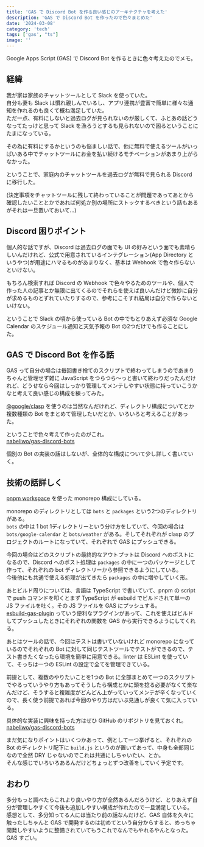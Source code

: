 ```yaml
---
title: 'GAS で Discord Bot を作る良い感じのアーキテクチャを考えた'
description: 'GAS で Discord Bot を作ったので色々まとめた'
date: '2024-03-08'
category: 'tech'
tags: ['gas', "ts"]
image: ''
---
```


Google Apps Script (GAS) で Discord Bot を作るときに色々考えたのでメモ。

## 経緯

我が家は家族のチャットツールとして Slack を使っていた。  
自分も妻も Slack は慣れ親しんでいるし、アプリ連携が豊富で簡単に様々な通知を作れるのも良くて概ね満足していた。  
ただ一点、有料にしないと過去ログが見られないのが厳しくて、ふとあの話どうなってたっけと思って Slack を漁ろうとするも見られないので困るということにたまになっている。

その為に有料にするかというのも悩ましい話で、他に無料で使えるツールがいっぱいある中でチャットツールにお金を払い続けるモチベーションがあまり上がらなかった。

ということで、家庭内のチャットツールを過去ログが無料で見られる Discord に移行した。

(決定事項をチャットツールに残して終わっていることが問題であってあとから確認したいこととかであれば何処か別の場所にストックするべきという話もあるがそれは一旦置いておいて…)

## Discord 困りポイント

個人的な話ですが、Discord は過去ログの面でも UI の好みという面でも素晴らしいんだけれど、公式で用意されているインテグレーション(App Directory というやつ)が用途にハマるものがあまりなく、基本は Webhook で色々作らないといけない。

もちろん検索すれば Discord の Webhook で色々やるためのツールや、個人で作った人の記事とか無限に出てくるのでそれらを使えば良いんだけど微妙に自分が求めるものとずれていたりするので、参考にこそすれ結局は自分で作らないといけない。

ということで Slack の頃から使っている Bot の中でもとりあえず必須な Google Calendar のスケジュール通知と天気予報の Bot の2つだけでも作ることにした。

## GAS で Discord Bot を作る話

GAS って自分の場合は毎回書き捨てのスクリプトで終わってしまうのであまりちゃんと管理せず雑に JavaScript をつらつら〜っと書いて終わりだったんだけれど、どうせなら今回はしっかり管理してメンテしやすい状態に持っていこうかなと考えて良い感じの構成を練ってみた。

[@google/clasp](https://github.com/google/clasp/) を使うのは当然なんだけれど、ディレクトリ構成についてとか複数種類の Bot をまとめて管理したいだとか、いろいろと考えることがあった。

ということで色々考えて作ったのがこれ。  
[nabeliwo/gas-discord-bots](https://github.com/nabeliwo/gas-discord-bots)

個別の Bot の実装の話はしないが、全体的な構成について少し詳しく書いていく。

## 技術の話詳しく

[pnpm workspace](https://pnpm.io/ja/workspaces) を使った monorepo 構成にしている。

monorepo のディレクトリとしては `bots` と `packages` という2つのディレクトリがある。  
`bots` の中は 1 bot 1ディレクトリーという分け方をしていて、今回の場合は `bots/google-calendar` と `bots/weather` がある。そしてそれぞれが clasp のプロジェクトのルートになっていて、それぞれで GAS にプッシュできる。

今回の場合はどのスクリプトの最終的なアウトプットは Discord へのポストになるので、Discord へのポスト処理は `packages` の中に一つのパッケージとして作って、それぞれの bot ディレクトリーから参照できるようにしている。  
今後他にも共通で使える処理が出てきたら `packages` の中に増やしていく形。

あとビルド周りについては、言語は TypeScript で書いていて、pnpm の script で push コマンドを叩くとまず TypeScript が esbuild でビルドされて単一の JS ファイルを吐く。その JS ファイルを GAS にプッシュする。  
[esbuild-gas-plugin](https://github.com/mahaker/esbuild-gas-plugin) っていう便利なプラグインがあって、これを使えばビルドしてプッシュしたときにそれぞれの関数を GAS から実行できるようにしてくれる。

あとはツールの話で、今回はテストは書いていないけれど monorepo になっているのでそれぞれの Bot に対して同じテストツールでテストができるので、テスト書きたくなったら環境を簡単に用意できる。linter は ESLint を使っていて、そっちは一つの ESLint の設定で全てを管理できている。

前提として、複数のやりたいことを1つの Bot に全部まとめて一つのスクリプトでやるっていうやり方もあってそうしたら構成とかに頭を捻る必要がなくて楽なんだけど、そうすると複雑度がどんどん上がっていってメンテが辛くなっていくので、長く使う前提であれば今回のやり方はだいぶ見通しが良くて気に入っている。

具体的な実装に興味を持った方はぜひ GitHub のリポジトリを見ておくれ。  
[nabeliwo/gas-discord-bots](https://github.com/nabeliwo/gas-discord-bots)

まだ気になりポイントはいくつかあって、例として一つ挙げると、それぞれの Bot のディレクトリ配下に `build.js` というのが置いてあって、中身も全部同じなので全然 DRY じゃないのでこれは共通にしちゃいたい、とか。  
そんな感じでいろいろあるんだけどちょっとずつ改善をしていく予定です。

## おわり

多分もっと調べたらこれより良いやり方が全然あるんだろうけど、とりあえず自分が管理しやすくて今後も追加しやすい構成が作れたので一旦満足している。  
感想として、多分知ってる人には当たり前の話なんだけど、GAS 自体を久々に触ったしちゃんと GAS で開発するのは初めてという自分からすると、めっちゃ開発しやすいように整備されていてもうこれでなんでもやれるやんとなった。  
GAS すごい。
